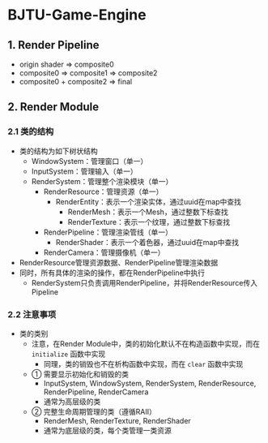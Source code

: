 # BJTU-Game-Engine

## 1. Render Pipeline

* origin shader => composite0
* composite0 => composite1 => composite2
* composite0 + composite2 => final

## 2. Render Module

### 2.1 类的结构

* 类的结构为如下树状结构
  * WindowSystem：管理窗口（单一）
  * InputSystem：管理输入（单一）
  * RenderSystem：管理整个渲染模块（单一）
    * RenderResource：管理资源（单一）
      * RenderEntity：表示一个渲染实体，通过uuid在map中查找
        * RenderMesh：表示一个Mesh，通过整数下标查找
        * RenderTexture：表示一个纹理，通过整数下标查找
    * RenderPipeline：管理渲染管线（单一）
      * RenderShader：表示一个着色器，通过uuid在map中查找
    * RenderCamera：管理摄像机（单一）
* RenderResource管理资源数据、RenderPipeline管理渲染数据
* 同时，所有具体的渲染的操作，都在RenderPipeline中执行
  * RenderSystem只负责调用RenderPipeline，并将RenderResource传入Pipeline

### 2.2 注意事项

* 类的类别
  * 注意，在Render Module中，类的初始化默认不在构造函数中实现，而在 `initialize` 函数中实现
    * 同理，类的销毁也不在析构函数中实现，而在 `clear` 函数中实现
  * ① 需要显示初始化和销毁的类
    * InputSystem, WindowSystem, RenderSystem, RenderResource, RenderPipeline, RenderCamera
    * 通常为高层级的类
  * ② 完整生命周期管理的类（遵循RAII）
    * RenderMesh, RenderTexture, RenderShader
    * 通常为底层级的类，每个类管理一类资源

